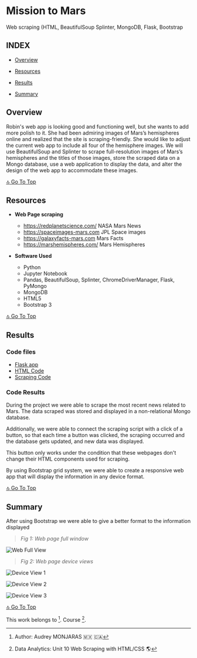 # **Mission to Mars**
Web scraping (HTML, BeautifulSoup Splinter, MongoDB, Flask, Bootstrap

## **INDEX**

- [Overview](#overview)

- [Resources](#resources)

- [Results](#results)

- [Summary](#summary)



## **Overview**
Robin's web app is looking good and functioning well, but she wants to add more polish to it. She had been admiring images of Mars’s hemispheres online and realized that the site is scraping-friendly. She would like to adjust the current web app to include all four of the hemisphere images. We will use BeautifulSoup and Splinter to scrape full-resolution images of Mars’s hemispheres and the titles of those images, store the scraped data on a Mongo database, use a web application to display the data, and alter the design of the web app to accommodate these images.

[:top: Go To Top](#index)

## **Resources**

- **Web Page scraping**
    - https://redplanetscience.com/ NASA Mars News
    - https://spaceimages-mars.com JPL Space images
    - https://galaxyfacts-mars.com Mars Facts
    - https://marshemispheres.com/ Mars Hemispheres

- **Software Used**
    - Python
    - Jupyter Notebook
    - Pandas, BeautifulSoup, Splinter, ChromeDriverManager, Flask, PyMongo
    - MongoDB
    - HTML5
    - Bootstrap 3

[:top: Go To Top](#index)

## **Results**
### **Code files**

- [Flask app](https://github.com/amonjaras/Mission-to-Mars/blob/main/app.py)
- [HTML Code](https://github.com/amonjaras/Mission-to-Mars/blob/main/Templates/Index.html)
- [Scraping Code](https://github.com/amonjaras/Mission-to-Mars/blob/main/scraping.py)

### **Code Results**

During the project we were able to scrape the most recent news related to Mars. The data scraped was stored  and displayed in a non-relational Mongo database.

Additionally, we were able to connect the scraping script with a click of a button, so that each time a button was clicked, the scraping occurred and the database gets updated, and new data was displayed.

This button only works under the condition that these webpages don't change their HTML components used for scraping.

By using Bootstrap grid system, we were able to create a responsive web app that will display the information in any device format.

[:top: Go To Top](#index)


## **Summary**

After using Bootstrap we were able to give a better format to the information displayed

> *Fig 1: Web page full window*

![Web Full View](https://github.com/amonjaras/Mission-to-Mars/blob/main/Images/mars_fullview.png)

> *Fig 2: Web page device views*

![Device View 1](https://github.com/amonjaras/Mission-to-Mars/blob/main/Images/mars_deviceview1.png)

![Device View 2](https://github.com/amonjaras/Mission-to-Mars/blob/main/Images/mars_deviceview2.png)

![Device View 3](https://github.com/amonjaras/Mission-to-Mars/blob/main/Images/mars_deviceview3.png)


[:top: Go To Top](#index)

This work belongs to [^1].
Course [^2].
[^note]:
[^1]: Author: Audrey MONJARAS :mexico: :canada:
[^2]: Data Analytics: Unit 10 Web Scraping with HTML/CSS 🌎
